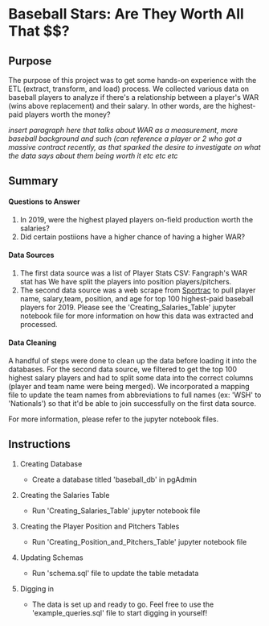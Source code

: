 # Baseball Stars: Are They Worth All That $$?

## Purpose
The purpose of this project was to get some hands-on experience with the ETL (extract, transform, and load) process. We collected various data on baseball players to analyze if there's a relationship between a player's WAR (wins above replacement) and their salary. In other words, are the highest-paid players worth the money?

*insert paragraph here that talks about WAR as a measurement, more baseball background and such (can reference a player or 2 who got a massive contract recently, as that sparked the desire to investigate on what the data says about them being worth it etc etc etc*



## Summary

#### Questions to Answer

1. In 2019, were the highest played players on-field production worth the salaries? 
1. Did certain postiions have a higher chance of having a higher WAR?


#### Data Sources
1. The first data source was a list of Player Stats CSV: Fangraph's WAR stat has  We have split the players into position players/pitchers. 
1. The second data source was a web scrape from [Sportrac](https://www.spotrac.com/mlb/rankings/2019/salary/) to pull player name, salary,team, position, and age for top 100 highest-paid baseball players for 2019. Please see the 'Creating_Salaries_Table' jupyter notebook file for more information on how this data was extracted and processed.



#### Data Cleaning
A handful of steps were done to clean up the data before loading it into the databases. For the second data source, we filtered to get the top 100 highest salary players and had to split some data into the correct columns (player and team name were being merged). We incorporated a mapping file to update the team names from abbreviations to full names (ex: 'WSH' to 'Nationals') so that it'd be able to join successfully on the first data source.

For more information, please refer to the jupyter notebook files.


## Instructions

1. Creating Database
   - Create a database titled 'baseball_db' in pgAdmin

2. Creating the Salaries Table
   - Run 'Creating_Salaries_Table' jupyter notebook file

3. Creating the Player Position and Pitchers Tables
   - Run 'Creating_Position_and_Pitchers_Table' jupyter notebook file

4. Updating Schemas
   - Run 'schema.sql' file to update the table metadata

5. Digging in
   - The data is set up and ready to go. Feel free to use the 'example_queries.sql' file to start digging in yourself!
